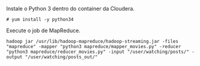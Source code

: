 Instale o Python 3 dentro do container da Cloudera.

```shell
# yum install -y python34
```

Execute o job de MapReduce.

```shell
hadoop jar /usr/lib/hadoop-mapreduce/hadoop-streaming.jar -files "mapreduce" -mapper "python3 mapreduce/mapper_movies.py" -reducer "python3 mapreduce/reducer_movies.py" -input "/user/watching/posts/" -output "/user/watching/posts_out/"
```